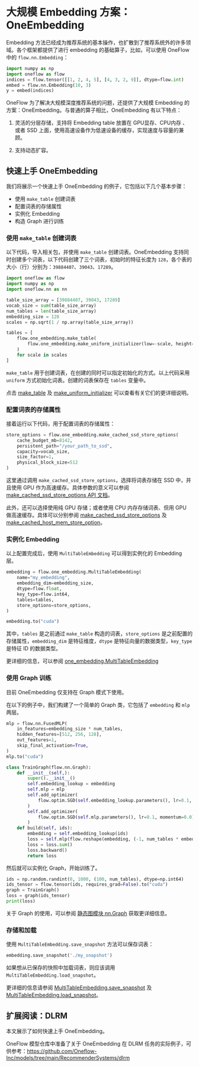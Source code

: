 # 大规模 Embedding 方案： OneEmbedding

Embedding 方法已经成为推荐系统的基本操作，也扩散到了推荐系统外的许多领域。各个框架都提供了进行 embedding 的基础算子，比如，可以使用 OneFlow 中的 `flow.nn.Embedding`：

```python
import numpy as np
import oneflow as flow
indices = flow.tensor([[1, 2, 4, 5], [4, 3, 2, 9]], dtype=flow.int)
embed = flow.nn.Embedding(10, 3)
y = embed(indices)
```

OneFlow 为了解决大规模深度推荐系统的问题，还提供了大规模 Embedding 的方案：OneEmbedding。与普通的算子相比，OneEmbedding 有以下特点：

1. 灵活的分层存储，支持将 Embedding table 放置在 GPU显存、CPU内存 、或者 SSD 上面，使用高速设备作为低速设备的缓存，实现速度与容量的兼顾。

2. 支持动态扩容。


## 快速上手 OneEmbedding

我们将展示一个快速上手 OneEmbedding 的例子，它包括以下几个基本步骤：

- 使用 `make_table` 创建词表
- 配置词表的存储属性
- 实例化 Embedding
- 构造 Graph 进行训练



### 使用 `make_table` 创建词表

以下代码，导入相关包，并使用 `make_table` 创建词表。OneEmbedding 支持同时创建多个词表，以下代码创建了三个词表，初始时的特征长度为 `128`，各个表的大小（行）分别为：`39884407`、`39043`、`17289`。

```python
import oneflow as flow
import numpy as np
import oneflow.nn as nn

table_size_array = [39884407, 39043, 17289]
vocab_size = sum(table_size_array)
num_tables = len(table_size_array)
embedding_size = 128    
scales = np.sqrt(1 / np.array(table_size_array))

tables = [
    flow.one_embedding.make_table(
        flow.one_embedding.make_uniform_initializer(low=-scale, height=scale)
    )
    for scale in scales
]
```

`make_table` 用于创建词表，在创建的同时可以指定初始化的方式。以上代码采用 `uniform` 方式初始化词表。创建的词表保存在 `tables` 变量中。

点击 [make_table]() 及 [make_uniform_initializer]() 可以查看有关它们的更详细说明。

### 配置词表的存储属性

接着运行以下代码，用于配置词表的存储属性：

```python
store_options = flow.one_embedding.make_cached_ssd_store_options(
    cache_budget_mb=8142,
    persistent_path="/your_path_to_ssd", 
    capacity=vocab_size,
    size_factor=1,   			
	physical_block_size=512
)
```

这里通过调用 `make_cached_ssd_store_options`，选择将词表存储在 SSD 中，并且使用 GPU 作为高速缓存。具体参数的意义可以参阅 [make_cached_ssd_store_options API 文档]()。

此外，还可以选择使用纯 GPU 存储；或者使用 CPU 内存存储词表、但用 GPU 做高速缓存。具体可以分别参阅 [make_cached_ssd_store_options]() 及 [make_cached_host_mem_store_option]()。

### 实例化 Embedding

以上配置完成后，使用 `MultiTableEmbedding` 可以得到实例化的 Embedding 层。

```python
embedding = flow.one_embedding.MultiTableEmbedding(
    name="my_embedding",
    embedding_dim=embedding_size,
    dtype=flow.float,
    key_type=flow.int64,
    tables=tables,
    store_options=store_options,
)

embedding.to("cuda")
```

其中，`tables` 是之前通过 `make_table` 构造的词表，`store_options` 是之前配置的存储属性，`embedding_dim` 是特征维度，`dtype` 是特征向量的数据类型，`key_type` 是特征 ID 的数据类型。

更详细的信息，可以参阅 [one_embedding.MultiTableEmbedding]()

### 使用 Graph 训练

目前 OneEmbedding 仅支持在 Graph 模式下使用。

在以下的例子中，我们构建了一个简单的 Graph 类，它包括了 `embedding` 和 `mlp` 两层。

```python
mlp = flow.nn.FusedMLP(
    in_features=embedding_size * num_tables,
    hidden_features=[512, 256, 128],
    out_features=1,
    skip_final_activation=True,
)
mlp.to("cuda")

class TrainGraph(flow.nn.Graph):
    def __init__(self,):
        super().__init__()
        self.embedding_lookup = embedding
        self.mlp = mlp
        self.add_optimizer(
            flow.optim.SGD(self.embedding_lookup.parameters(), lr=0.1, momentum=0.0)
        )
        self.add_optimizer(
            flow.optim.SGD(self.mlp.parameters(), lr=0.1, momentum=0.0)
        )
    def build(self, ids):
        embedding = self.embedding_lookup(ids)
        loss = self.mlp(flow.reshape(embedding, (-1, num_tables * embedding_size)))
        loss = loss.sum()
        loss.backward()
        return loss
```

然后就可以实例化 Graph，开始训练了。

```python
ids = np.random.randint(0, 1000, (100, num_tables), dtype=np.int64)
ids_tensor = flow.tensor(ids, requires_grad=False).to("cuda")
graph = TrainGraph()
loss = graph(ids_tensor)
print(loss)
```

关于 Graph 的使用，可以参阅 [静态图模块 nn.Graph](../basics/08_nn_graph.md) 获取更详细信息。

### 存储和加载

使用 `MultiTableEmbedding.save_snapshot` 方法可以保存词表：

```python
embedding.save_snapshot('./my_snapshot')
```

如果想从已保存的快照中加载词表，则应该调用 `MultiTableEmbedding.load_snapshot`。

更详细的信息请参阅 [MultiTableEmbedding.save_snapshot]() 及 [MultiTableEmbedding.load_snapshot]()。

## 扩展阅读：DLRM    

本文展示了如何快速上手 OneEmbedding。

OneFlow 模型仓库中准备了关于 OneEmbedding 在 DLRM 任务的实际例子，可供参考：https://github.com/Oneflow-Inc/models/tree/main/RecommenderSystems/dlrm
